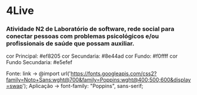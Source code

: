 # 4Live

### Atividade N2 de Laboratório de software, rede social para conectar pessoas com problemas psicológicos e/ou profissionais de saúde que possam auxiliar.

cor Principal: #ef8205 
cor Secundaria: #8e44ad
cor Fundo: #f0ffff
cor Fundo Secundaria: #e5efef

Fonte:
link -> @import url('https://fonts.googleapis.com/css2?family=Noto+Sans:wght@700&family=Poppins:wght@400;500;600&display=swap');
Aplicação -> font-family: "Poppins", sans-serif;